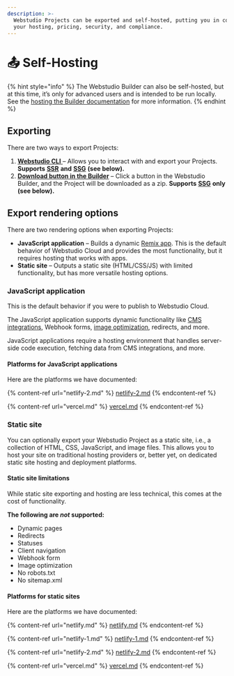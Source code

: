 ```yaml
---
description: >-
  Webstudio Projects can be exported and self-hosted, putting you in control of
  your hosting, pricing, security, and compliance.
---
```


# 📤 Self-Hosting

{% hint style="info" %}
The Webstudio Builder can also be self-hosted, but at this time, it’s only for advanced users and is intended to be run locally. See the [hosting the Builder documentation](../../contributing/contributing-for-developers.md) for more information.
{% endhint %}

## Exporting

There are two ways to export Projects:

1. [**Webstudio CLI** ](cli.md)– Allows you to interact with and export your Projects. **Supports** [**SSR**](./#server-side-rendering-ssr) **and** [**SSG**](./#static-site-generator-ssg) **(see below).**
2. [**Download button in the Builder**](download.md) – Click a button in the Webstudio Builder, and the Project will be downloaded as a zip. **Supports** [**SSG**](./#ssg-limitations) **only (see below).**&#x20;

## Export rendering options

There are two rendering options when exporting Projects:

* **JavaScript application** – Builds a dynamic [Remix app](https://remix.run/). This is the default behavior of Webstudio Cloud and provides the most functionality, but it requires hosting that works with apps.
* **Static site** – Outputs a static site (HTML/CSS/JS) with limited functionality, but has more versatile hosting options.

### **JavaScript application**

This is the default behavior if you were to publish to Webstudio Cloud.

The JavaScript application supports dynamic functionality like [CMS integrations](../foundations/cms.md), Webhook forms, [image optimization](../core-components/image.md#optimize), redirects, and more.

JavaScript applications require a hosting environment that handles server-side code execution, fetching data from CMS integrations, and more.

#### Platforms for JavaScript applications

Here are the platforms we have documented:

{% content-ref url="netlify-2.md" %}
[netlify-2.md](netlify-2.md)
{% endcontent-ref %}

{% content-ref url="vercel.md" %}
[vercel.md](vercel.md)
{% endcontent-ref %}

### **Static site**

You can optionally export your Webstudio Project as a static site, i.e., a collection of HTML, CSS, JavaScript, and image files. This allows you to host your site on traditional hosting providers or, better yet, on dedicated static site hosting and deployment platforms.

#### Static site limitations

While static site exporting and hosting are less technical, this comes at the cost of functionality.

**The following are **_**not**_** supported:**

* Dynamic pages
* Redirects
* Statuses
* Client navigation
* Webhook form
* Image optimization
* No robots.txt
* No sitemap.xml

#### Platforms for static sites

Here are the platforms we have documented:

{% content-ref url="netlify.md" %}
[netlify.md](netlify.md)
{% endcontent-ref %}

{% content-ref url="netlify-1.md" %}
[netlify-1.md](netlify-1.md)
{% endcontent-ref %}

{% content-ref url="netlify-2.md" %}
[netlify-2.md](netlify-2.md)
{% endcontent-ref %}

{% content-ref url="vercel.md" %}
[vercel.md](vercel.md)
{% endcontent-ref %}
